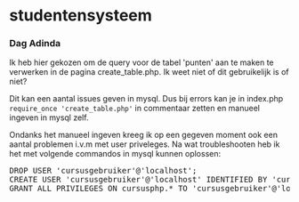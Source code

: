 # studentensysteem

<!DOCTYPE html>
<html lang="nl">
<head>
    <meta charset="UTF-8">
    <title>Troubleshoot Gids</title>
</head>
<body>
    <h3>Dag Adinda</h3>
    <p>Ik heb hier gekozen om de query voor de tabel 'punten' aan te maken te verwerken in de pagina create_table.php. Ik weet niet of dit gebruikelijk is of niet?</p>
    <p>Dit kan een aantal issues geven in mysql. Dus bij errors kan je in index.php <code>require_once 'create_table.php'</code> in commentaar zetten en manueel ingeven in mysql zelf.</p>
    <p>Ondanks het manueel ingeven kreeg ik op een gegeven moment ook een aantal problemen i.v.m met user priveleges. Na wat troubleshooten heb ik het met volgende commandos in mysql kunnen oplossen:</p>
    <pre>
DROP USER 'cursusgebruiker'@'localhost';
CREATE USER 'cursusgebruiker'@'localhost' IDENTIFIED BY 'cursuspwd';
GRANT ALL PRIVILEGES ON cursusphp.* TO 'cursusgebruiker'@'localhost';
    </pre>

